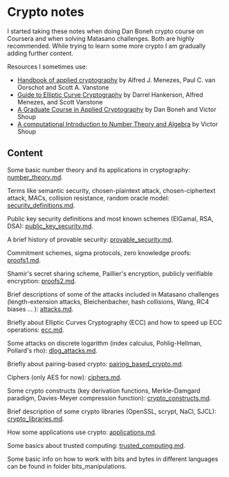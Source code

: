 # Crypto notes

I started taking these notes when doing Dan Boneh crypto course on Coursera and when solving Matasano challenges. Both are highly recommended. While trying to learn some more crypto I am gradually adding further content.

Resources I sometimes use:
 
 * [Handbook of applied cryptography](http://cacr.uwaterloo.ca/hac/) by Alfred J. Menezes, Paul C. van Oorschot and Scott A. Vanstone
 * [Guide to Elliptic Curve Cryptography](http://cacr.uwaterloo.ca/ecc/) by Darrel Hankerson, Alfred Menezes, and Scott Vanstone
 * [A Graduate Course in Applied Cryptography](https://crypto.stanford.edu/~dabo/cryptobook/draft_0_2.pdf) by Dan Boneh and Victor Shoup
 * [A computational Introduction to Number Theory and Algebra](http://www.shoup.net/ntb/ntb-v2.pdf) by Victor Shoup

## Content

Some basic number theory and its applications in cryptography:
[number_theory.md](https://github.com/miha-stopar/crypto-notes/blob/master/number_theory.md).

Terms like semantic security, chosen-plaintext attack, chosen-ciphertext attack, MACs, collision resistance, random oracle model:
[security_definitions.md](https://github.com/miha-stopar/crypto-notes/blob/master/security_definitions.md).

Public key security definitions and most known schemes (ElGamal, RSA, DSA):
[public_key_security.md](https://github.com/miha-stopar/crypto-notes/blob/master/public_key_security.md).

A brief history of provable security:
[provable_security.md](https://github.com/miha-stopar/crypto-notes/blob/master/provable_security.md).

Commitment schemes, sigma protocols, zero knowledge proofs:
[proofs1.md](https://github.com/miha-stopar/crypto-notes/blob/master/proofs1.md).

Shamir's secret sharing scheme, Paillier's encryption, publicly verifiable encryption:
[proofs2.md](https://github.com/miha-stopar/crypto-notes/blob/master/proofs2.md).

Brief descriptions of some of the attacks included in Matasano challenges (length-extension attacks, Bleichenbacher, hash collisions, Wang, RC4 biases ... ):
[attacks.md](https://github.com/miha-stopar/crypto-notes/blob/master/attacks.md).

Briefly about Elliptic Curves Cryptography (ECC) and how to speed up ECC operations:
[ecc.md](https://github.com/miha-stopar/crypto-notes/blob/master/ecc.md).

Some attacks on discrete logarithm (index calculus, Pohlig-Hellman, Pollard's rho):
[dlog_attacks.md](https://github.com/miha-stopar/crypto-notes/blob/master/dlog_attacks.md).

Briefly about pairing-based crypto:
[pairing_based_crypto.md](https://github.com/miha-stopar/crypto-notes/blob/master/pairing_based_crypto.md).

Ciphers (only AES for now):
[ciphers.md](https://github.com/miha-stopar/crypto-notes/blob/master/ciphers.md).

Some crypto constructs (key derivation functions, Merkle-Damgard paradigm, Davies-Meyer compression function):
[crypto_constructs.md](https://github.com/miha-stopar/crypto-notes/blob/master/crypto_constructs.md).

Brief description of some crypto libraries (OpenSSL, scrypt, NaCl, SJCL):
[crypto_libraries.md](https://github.com/miha-stopar/crypto-notes/blob/master/crypto_libraries.md).

How some applications use crypto:
[applications.md](https://github.com/miha-stopar/crypto-notes/blob/master/applications.md).

Some basics about trusted computing:
[trusted_computing.md](https://github.com/miha-stopar/crypto-notes/blob/master/trusted_computing.md).  

Some basic info on how to work with bits and bytes in different languages can be found in folder bits_manipulations.




